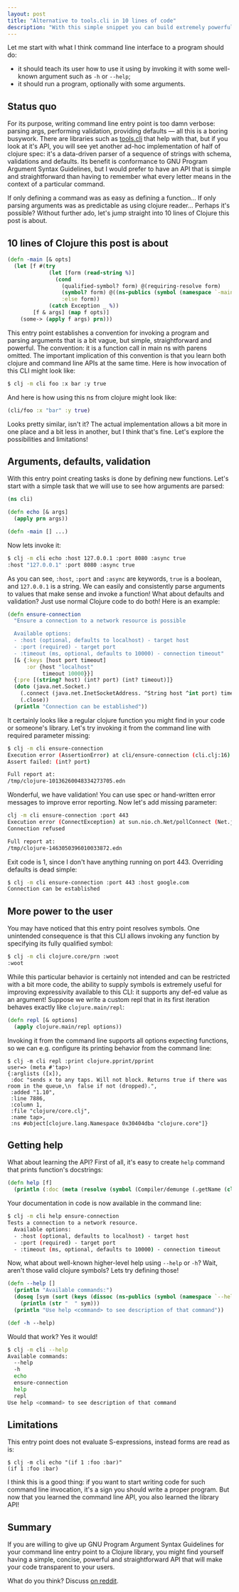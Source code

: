 ```yaml
---
layout: post
title: "Alternative to tools.cli in 10 lines of code"
description: "With this simple snippet you can build extremely powerful command line entry point to your clojure application"
---
```

Let me start with what I think command line interface to a program should do:
- it should teach its user how to use it using by invoking it with some well-known argument such as `-h` or `--help`;
- it should run a program, optionally with some arguments.

## Status quo

For its purpose, writing command line entry point is too damn verbose: parsing args, performing validation, providing defaults — all this is a boring busywork. There are libraries such as [tools.cli](https://github.com/clojure/tools.cli) that help with that, but if you look at it's API, you will see yet another ad-hoc implementation of half of clojure spec: it's a data-driven parser of a sequence of strings with schema, validations and defaults. Its benefit is conformance to GNU Program Argument Syntax Guidelines, but I would prefer to have an API that is simple and straightforward than having to remember what every letter means in the context of a particular command. 

If only defining a command was as easy as defining a function... If only parsing arguments was as predictable as using clojure reader... Perhaps it's possible? Without further ado, let's jump straight into 10 lines of Clojure this post is about.

## 10 lines of Clojure this post is about

```clojure
(defn -main [& opts]
  (let [f #(try
             (let [form (read-string %)]
               (cond
                 (qualified-symbol? form) @(requiring-resolve form)
                 (symbol? form) @((ns-publics (symbol (namespace `-main))) form)
                 :else form))
             (catch Exception _ %))
        [f & args] (map f opts)]
    (some-> (apply f args) prn)))
```
This entry point establishes a convention for invoking a program and parsing arguments that is a bit vague, but simple, straightforward and powerful. The convention: it is a function call in main ns with parens omitted. The important implication of this convention is that you learn both clojure and command line APIs at the same time. Here is how invocation of this CLI might look like:
```sh
$ clj -m cli foo :x bar :y true
```
And here is how using this ns from clojure might look like:
```clj
(cli/foo :x "bar" :y true)
```
Looks pretty similar, isn't it? The actual implementation allows a bit more in one place and a bit less in another, but I think that's fine. Let's explore the possibilities and limitations! 

## Arguments, defaults, validation

With this entry point creating tasks is done by defining new functions. Let's start with a simple task that we will use to see how arguments are parsed:
```clojure
(ns cli)

(defn echo [& args]
  (apply prn args))

(defn -main [] ...)
```
Now lets invoke it:
```sh
$ clj -m cli echo :host 127.0.0.1 :port 8080 :async true
:host "127.0.0.1" :port 8080 :async true
```
As you can see, `:host`, `:port` and `:async` are keywords, `true` is a boolean, and `127.0.0.1` is a string. We can easily and consistently parse arguments to values that make sense and invoke a function! What about defaults and validation? Just use normal Clojure code to do both! Here is an example:

```clojure
(defn ensure-connection
  "Ensure a connection to a network resource is possible

  Available options:
  - :host (optional, defaults to localhost) - target host
  - :port (required) - target port
  - :timeout (ms, optional, defaults to 10000) - connection timeout"
  [& {:keys [host port timeout]
      :or {host "localhost"
           timeout 10000}}]
  {:pre [(string? host) (int? port) (int? timeout)]}
  (doto (java.net.Socket.)
    (.connect (java.net.InetSocketAddress. ^String host ^int port) timeout)
    (.close))
  (println "Connection can be established"))
```
It certainly looks like a regular clojure function you might find in your code or someone's library. Let's try invoking it from the command line with required parameter missing:
```sh
$ clj -m cli ensure-connection
Execution error (AssertionError) at cli/ensure-connection (cli.clj:16).
Assert failed: (int? port)

Full report at:
/tmp/clojure-10136260048334273705.edn
```
Wonderful, we have validation! You can use spec or hand-written error messages to improve error reporting. Now let's add missing parameter:
```sh
clj -m cli ensure-connection :port 443
Execution error (ConnectException) at sun.nio.ch.Net/pollConnect (Net.java:-2).
Connection refused

Full report at:
/tmp/clojure-1463050396010033872.edn
```
Exit code is 1, since I don't have anything running on port 443. Overriding defaults is dead simple:
```sh
$ clj -m cli ensure-connection :port 443 :host google.com
Connection can be established
```

## More power to the user

You may have noticed that this entry point resolves symbols. One unintended consequence is that this CLI allows invoking any function by specifying its fully qualified symbol:
```sh
$ clj -m cli clojure.core/prn :woot
:woot
```
While this particular behavior is certainly not intended and can be restricted with a bit more code, the ability to supply symbols is extremely useful for improving expressivity available to this CLI: it supports any def-ed value as an argument! Suppose we write a custom repl that in its first iteration behaves exactly like `clojure.main/repl`:
```clojure
(defn repl [& options]
  (apply clojure.main/repl options))
```
Invoking it from the command line supports all options expecting functions, so we can e.g. configure its printing behavior from the command line:
```
$ clj -m cli repl :print clojure.pprint/pprint
user=> (meta #'tap>)
{:arglists ([x]),
 :doc "sends x to any taps. Will not block. Returns true if there was room in the queue,\n  false if not (dropped).",
 :added "1.10",
 :line 7886,
 :column 1,
 :file "clojure/core.clj",
 :name tap>,
 :ns #object[clojure.lang.Namespace 0x30404dba "clojure.core"]}
```

## Getting help

What about learning the API? First of all, it's easy to create `help` command that prints function's docstrings:
```clojure
(defn help [f]
  (println (:doc (meta (resolve (symbol (Compiler/demunge (.getName (class f)))))))))
```
Your documentation in code is now available in the command line:
```sh
$ clj -m cli help ensure-connection
Tests a connection to a network resource.
  Available options:
  - :host (optional, defaults to localhost) - target host
  - :port (required) - target port
  - :timeout (ms, optional, defaults to 10000) - connection timeout
```
Now, what about well-known higher-level help using `--help` or `-h`? Wait, aren't those valid clojure symbols? Lets try defining those!
```clojure
(defn --help []
  (println "Available commands:")
  (doseq [sym (sort (keys (dissoc (ns-publics (symbol (namespace `--help))) '-main)))]
    (println (str "  " sym)))
  (println "Use help <command> to see description of that command"))

(def -h --help)
```
Would that work? Yes it would!
```sh
$ clj -m cli --help
Available commands:
  --help
  -h
  echo
  ensure-connection
  help
  repl
Use help <command> to see description of that command
```

## Limitations

This entry point does not evaluate S-expressions, instead forms are read as is:
```
$ clj -m cli echo "(if 1 :foo :bar)"
(if 1 :foo :bar)
```
I think this is a good thing: if you want to start writing code for such command line invocation, it's a sign you should write a proper program. But now that you learned the command line API, you also learned the library API!

## Summary

If you are willing to give up GNU Program Argument Syntax Guidelines for your command line entry point to a Clojure library, you might find yourself having a simple, concise, powerful and straightforward API that will make your code transparent to your users.

What do you think? Discuss [on reddit](https://www.reddit.com/r/Clojure/comments/hynnhy/alternative_to_toolscli_in_10_lines_of_code/).